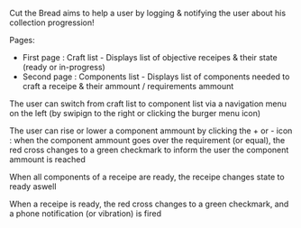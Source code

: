 Cut the Bread aims to help a user by logging & notifying the user about his collection progression!

Pages:
- First page  : Craft list - Displays list of objective receipes & their state (ready or in-progress)
- Second page : Components list - Displays list of components needed to craft a receipe & their ammount / requirements ammount

The user can switch from craft list to component list via a navigation menu on the left (by swipign to the right or clicking the burger menu icon)

The user can rise or lower a component ammount by clicking the + or - icon : when the component ammount goes over the requirement (or equal), the red cross changes to a green checkmark to inform the user the component ammount is reached

When all components of a receipe are ready, the receipe changes state to ready aswell

When a receipe is ready, the red cross changes to a green checkmark, and a phone notification (or vibration) is fired
